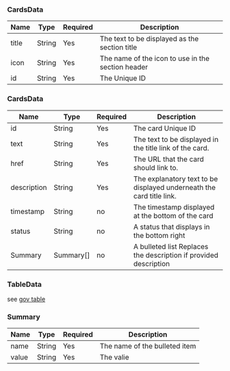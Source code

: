 ### CardsData

| Name  | Type   | Required | Description                                       |
| ----- | ------ | -------- | ------------------------------------------------- |
| title | String | Yes      | The text to be displayed as the section title     |
| icon  | String | Yes      | The name of the icon to use in the section header |
| id    | String | Yes      | The Unique ID                                     |

### CardsData

| Name        | Type      | Required | Description                                                          |
| ----------- | --------- | -------- | -------------------------------------------------------------------- |
| id          | String    | Yes      | The card Unique ID                                                   |
| text        | String    | Yes      | The text to be displayed in the title link of the card.              |
| href        | String    | Yes      | The URL that the card should link to.                                |
| description | String    | Yes      | The explanatory text to be displayed underneath the card title link. |
| timestamp   | String    | no       | The timestamp displayed at the bottom of the card                    |
| status      | String    | no       | A status that displays in the bottom right                           |
| Summary     | Summary[] | no       | A bulleted list Replaces the description if provided description     |

### TableData

see [gov table](https://design-system.service.gov.uk/components/table/)

### Summary

| Name  | Type   | Required | Description                   |
| ----- | ------ | -------- | ----------------------------- |
| name  | String | Yes      | The name of the bulleted item |
| value | String | Yes      | The valie                     |
